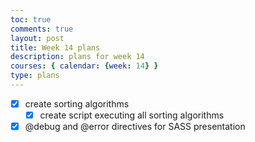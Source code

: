 ```yaml
---
toc: true
comments: true
layout: post
title: Week 14 plans
description: plans for week 14
courses: { calendar: {week: 14} }
type: plans
---
```


- [x] create sorting algorithms
  - [x] create script executing all sorting algorithms

- [x] @debug and @error directives for SASS presentation
